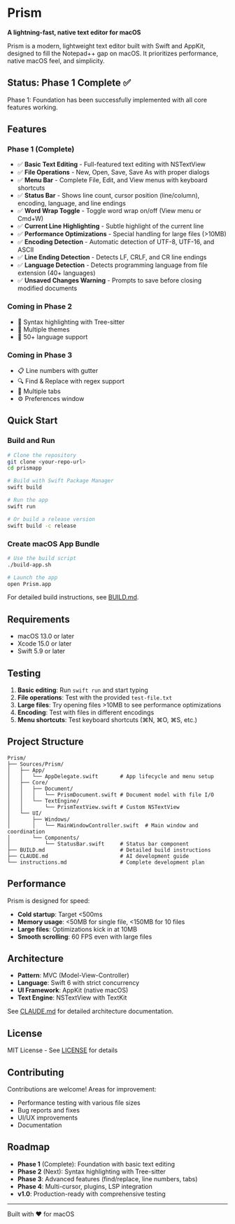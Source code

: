# Prism

**A lightning-fast, native text editor for macOS**

Prism is a modern, lightweight text editor built with Swift and AppKit, designed to fill the Notepad++ gap on macOS. It prioritizes performance, native macOS feel, and simplicity.

## Status: Phase 1 Complete ✅

Phase 1: Foundation has been successfully implemented with all core features working.

## Features

### Phase 1 (Complete)
- ✅ **Basic Text Editing** - Full-featured text editing with NSTextView
- ✅ **File Operations** - New, Open, Save, Save As with proper dialogs
- ✅ **Menu Bar** - Complete File, Edit, and View menus with keyboard shortcuts
- ✅ **Status Bar** - Shows line count, cursor position (line/column), encoding, language, and line endings
- ✅ **Word Wrap Toggle** - Toggle word wrap on/off (View menu or Cmd+W)
- ✅ **Current Line Highlighting** - Subtle highlight of the current line
- ✅ **Performance Optimizations** - Special handling for large files (>10MB)
- ✅ **Encoding Detection** - Automatic detection of UTF-8, UTF-16, and ASCII
- ✅ **Line Ending Detection** - Detects LF, CRLF, and CR line endings
- ✅ **Language Detection** - Detects programming language from file extension (40+ languages)
- ✅ **Unsaved Changes Warning** - Prompts to save before closing modified documents

### Coming in Phase 2
- 🔄 Syntax highlighting with Tree-sitter
- 🔄 Multiple themes
- 🔄 50+ language support

### Coming in Phase 3
- 📋 Line numbers with gutter
- 🔍 Find & Replace with regex support
- 📑 Multiple tabs
- ⚙️ Preferences window

## Quick Start

### Build and Run

```bash
# Clone the repository
git clone <your-repo-url>
cd prismapp

# Build with Swift Package Manager
swift build

# Run the app
swift run

# Or build a release version
swift build -c release
```

### Create macOS App Bundle

```bash
# Use the build script
./build-app.sh

# Launch the app
open Prism.app
```

For detailed build instructions, see [BUILD.md](BUILD.md).

## Requirements

- macOS 13.0 or later
- Xcode 15.0 or later
- Swift 5.9 or later

## Testing

1. **Basic editing**: Run `swift run` and start typing
2. **File operations**: Test with the provided `test-file.txt`
3. **Large files**: Try opening files >10MB to see performance optimizations
4. **Encoding**: Test with files in different encodings
5. **Menu shortcuts**: Test keyboard shortcuts (⌘N, ⌘O, ⌘S, etc.)

## Project Structure

```
Prism/
├── Sources/Prism/
│   ├── App/
│   │   └── AppDelegate.swift       # App lifecycle and menu setup
│   ├── Core/
│   │   ├── Document/
│   │   │   └── PrismDocument.swift # Document model with file I/O
│   │   └── TextEngine/
│   │       └── PrismTextView.swift # Custom NSTextView
│   └── UI/
│       ├── Windows/
│       │   └── MainWindowController.swift  # Main window and coordination
│       └── Components/
│           └── StatusBar.swift     # Status bar component
├── BUILD.md                        # Detailed build instructions
├── CLAUDE.md                       # AI development guide
└── instructions.md                 # Complete development plan
```

## Performance

Prism is designed for speed:

- **Cold startup**: Target <500ms
- **Memory usage**: <50MB for single file, <150MB for 10 files
- **Large files**: Optimizations kick in at 10MB
- **Smooth scrolling**: 60 FPS even with large files

## Architecture

- **Pattern**: MVC (Model-View-Controller)
- **Language**: Swift 6 with strict concurrency
- **UI Framework**: AppKit (native macOS)
- **Text Engine**: NSTextView with TextKit

See [CLAUDE.md](CLAUDE.md) for detailed architecture documentation.

## License

MIT License - See [LICENSE](LICENSE) for details

## Contributing

Contributions are welcome! Areas for improvement:
- Performance testing with various file sizes
- Bug reports and fixes
- UI/UX improvements
- Documentation

## Roadmap

- **Phase 1** (Complete): Foundation with basic text editing
- **Phase 2** (Next): Syntax highlighting with Tree-sitter
- **Phase 3**: Advanced features (find/replace, line numbers, tabs)
- **Phase 4**: Multi-cursor, plugins, LSP integration
- **v1.0**: Production-ready with comprehensive testing

---

Built with ❤️ for macOS
